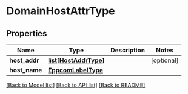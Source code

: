 # DomainHostAttrType

## Properties
Name | Type | Description | Notes
------------ | ------------- | ------------- | -------------
**host_addr** | [**list[HostAddrType]**](HostAddrType.md) |  | [optional] 
**host_name** | [**EppcomLabelType**](EppcomLabelType.md) |  | 

[[Back to Model list]](../README.md#documentation-for-models) [[Back to API list]](../README.md#documentation-for-api-endpoints) [[Back to README]](../README.md)

